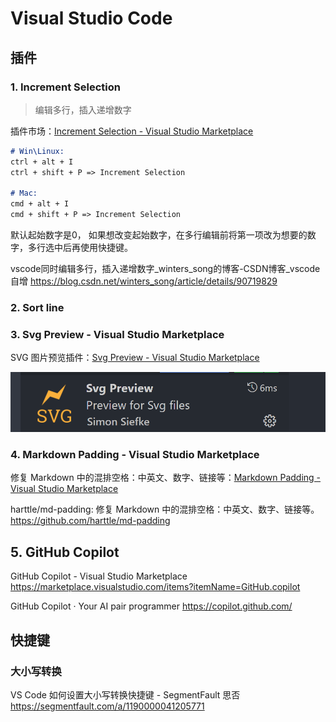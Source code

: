 # Visual Studio Code

## 插件

### 1. Increment Selection

>  编辑多行，插入递增数字

插件市场：[Increment Selection - Visual Studio Marketplace](https://marketplace.visualstudio.com/items?itemName=albymor.increment-selection)

```markdown
# Win\Linux:
ctrl + alt + I
ctrl + shift + P => Increment Selection

# Mac:
cmd + alt + I
cmd + shift + P => Increment Selection
```

默认起始数字是0， 如果想改变起始数字，在多行编辑前将第一项改为想要的数字，多行选中后再使用快捷键。



vscode同时编辑多行，插入递增数字_winters_song的博客-CSDN博客_vscode 自增
https://blog.csdn.net/winters_song/article/details/90719829



### 2. Sort line





### 3. Svg Preview - Visual Studio Marketplace

SVG 图片预览插件：[Svg Preview - Visual Studio Marketplace](https://marketplace.visualstudio.com/items?itemName=SimonSiefke.svg-preview)

![image-20220401205142396](assets/image-20220401205142396.png)



### 4. Markdown Padding - Visual Studio Marketplace

修复 Markdown 中的混排空格：中英文、数字、链接等：[Markdown Padding - Visual Studio Marketplace](https://marketplace.visualstudio.com/items?itemName=harttle.md-padding-vscode)



harttle/md-padding: 修复 Markdown 中的混排空格：中英文、数字、链接等。
https://github.com/harttle/md-padding



## 5. GitHub Copilot

GitHub Copilot - Visual Studio Marketplace
https://marketplace.visualstudio.com/items?itemName=GitHub.copilot



GitHub Copilot · Your AI pair programmer
https://copilot.github.com/



## 快捷键

### 大小写转换

VS Code 如何设置大小写转换快捷键 - SegmentFault 思否
https://segmentfault.com/a/1190000041205771


